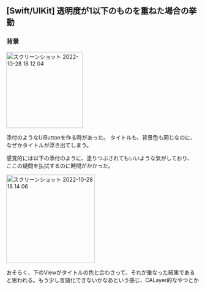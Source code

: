 ## [Swift/UIKit] 透明度が1以下のものを重ねた場合の挙動

### 背景

<img width="199" alt="スクリーンショット 2022-10-28 18 12 04" src="https://user-images.githubusercontent.com/16571394/198550997-b0a26808-bf9f-4bf3-9daf-1fdfe6df8ab6.png">

添付のようなUIButtonを作る時があった。
タイトルも、背景色も同じなのに、なぜかタイトルが浮き出てしまう。

感覚的には以下の添付のように、塗りつぶされてもいいような気がしており、
ここの疑問を払拭するのに時間がかかった。

<img width="231" alt="スクリーンショット 2022-10-28 18 14 06" src="https://user-images.githubusercontent.com/16571394/198551314-67997202-445c-4a92-ae4e-3b09e62a7896.png">

おそらく、下のViewがタイトルの色と合わさって、それが重なった結果であると思われる。もう少し言語化できないかなあという感じ、CALayer的なやつとか
